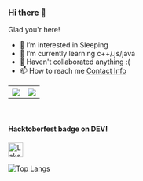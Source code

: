 ### Hi there 👋
Glad you'r here!

<!--
**sandeepb20/sandeepb20** is a ✨ _special_ ✨ repository because its `README.md` (this file) appears on your GitHub profile.

Here are some ideas to get you started:

- 🔭 I’m currently working on ...
- 🌱 I’m currently learning ...
- 👯 I’m looking to collaborate on ...
- 🤔 I’m looking for help with ...
- 💬 Ask me about ...
- 📫 How to reach me: ...
- 😄 Pronouns: ...
- ⚡ Fun fact: ...
-->

- 🔭 I’m interested in Sleeping 
- 🌱 I’m currently learning c++/.js/java
- 👯 Haven't collaborated anything :(
- 📫 How to reach me [Contact Info](https://home.iitk.ac.in/~sandeepb20#contact)


<table style="width:100%">
  <tr>
    <th><img src="https://github-readme-stats.vercel.app/api?username=sandeepb20&show_icons=true&hide_border=true&hide=issues" /></th>
    <th><img src="https://github-readme-stats.vercel.app/api/top-langs/?username=sandeepb20&layout=compact&langs_count=6" /></th>
  </tr>
</table>
<br>

#### Hacktoberfest badge on DEV!
<a href="https://dev.to/lakshita2002">
  <img src="https://d2fltix0v2e0sb.cloudfront.net/dev-badge.svg" alt="Lakshita Mohanty's DEV Profile" height="30" width="30">
</a>

[![Top Langs](https://github-readme-stats.vercel.app/api/top-langs/?username=sandeepb20&theme=light)](https://github.com/anuraghazra/github-readme-stats.vercel.api/top-langs?username=sandeepb20)
